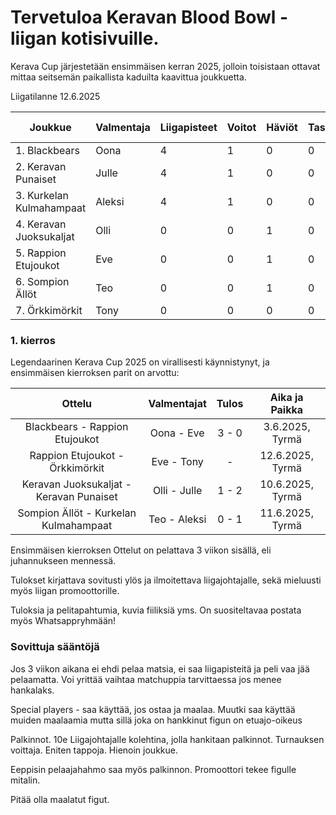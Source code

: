 # Tervetuloa Keravan Blood Bowl -liigan kotisivuille.
Kerava Cup järjestetään ensimmäisen kerran 2025, jolloin toisistaan ottavat mittaa seitsemän paikallista kaduilta kaavittua joukkuetta.

Liigatilanne 12.6.2025

| Joukkue                  | Valmentaja | Liigapisteet | Voitot | Häviöt | Tasapelit | Tehdyt Maalit | Kärsityt Maalit | Tuotetut uhrit | Kärsityt uhrit |
|--------------------------|------------|--------------|--------|--------|-----------|---------------|-----------------|----------------|----------------|
| 1. Blackbears            | Oona       | 4            | 1      | 0      | 0         | 3             | 0               | 1              | 2              |
| 2. Keravan Punaiset      | Julle      | 4            | 1      | 0      | 0         | 2             | 1               | 3              | 4              |
| 3. Kurkelan Kulmahampaat | Aleksi     | 4            | 1      | 0      | 0         | 1             | 0               | 3              | 0              |
| 4. Keravan Juoksukaljat  | Olli       | 0            | 0      | 1      | 0         | 1             | 2               | 4              | 3              |
| 5. Rappion Etujoukot     | Eve        | 0            | 0      | 1      | 0         | 0             | 3               | 2              | 1              |
| 6. Sompion Ällöt         | Teo        | 0            | 0      | 1      | 0         | 0             | 1               | 1              | 3              |
| 7. Örkkimörkit           | Tony       | 0            | 0      | 0      | 0         | 0             | 0               | 0              | 0              |


### 1. kierros 
Legendaarinen Kerava Cup 2025 on virallisesti käynnistynyt, ja ensimmäisen kierroksen parit on arvottu:

|                  Ottelu                 |  Valmentajat | Tulos | Aika ja Paikka |
|:---------------------------------------:|:------------:|:-----:|:--------------:|
| Blackbears - Rappion Etujoukot          | Oona - Eve   | 3 - 0 | 3.6.2025, Tyrmä|
| Rappion Etujoukot - Örkkimörkit         | Eve - Tony   | -     |12.6.2025, Tyrmä|
| Keravan Juoksukaljat - Keravan Punaiset | Olli - Julle | 1 - 2 |10.6.2025, Tyrmä|
| Sompion Ällöt - Kurkelan Kulmahampaat   | Teo - Aleksi | 0 - 1   |11.6.2025, Tyrmä|

Ensimmäisen kierroksen Ottelut on pelattava 3 viikon sisällä, eli juhannukseen mennessä. 

Tulokset kirjattava sovitusti ylös ja ilmoitettava liigajohtajalle, sekä mieluusti myös liigan promoottorille. 

Tuloksia ja pelitapahtumia, kuvia fiiliksiä yms. On suositeltavaa postata myös Whatsappryhmään!

### Sovittuja sääntöjä

Jos 3 viikon aikana ei ehdi pelaa matsia, ei saa liigapisteitä ja peli vaa jää pelaamatta. Voi yrittää vaihtaa matchuppia tarvittaessa jos menee hankalaks.

Special players - saa käyttää, jos ostaa ja maalaa. Muutki saa käyttää muiden maalaamia mutta sillä joka on hankkinut figun  on etuajo-oikeus

Palkinnot. 10e Liigajohtajalle kolehtina, jolla hankitaan palkinnot. Turnauksen voittaja. Eniten tappoja. Hienoin joukkue. 

Eeppisin pelaajahahmo saa myös palkinnon. Promoottori tekee figulle mitalin.

Pitää olla maalatut figut.
